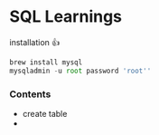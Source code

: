 # SQL Learnings


installation :+1:

```javascript
brew install mysql
mysqladmin -u root password 'root''
```

### Contents
 * create table
 * 

